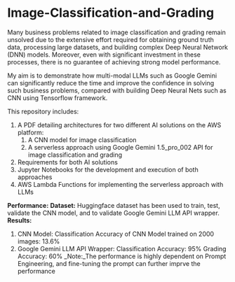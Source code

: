 # Image-Classification-and-Grading
Many business problems related to image classification and grading remain unsolved due to the extensive effort required for obtaining ground truth data, processing large datasets, and building complex Deep Neural Network (DNN) models. Moreover, even with significant investment in these processes, there is no guarantee of achieving strong model performance.

My aim is to demonstrate how multi-modal LLMs such as Google Gemini can significantly reduce the time and improve the confidence in solving such business problems, compared with building Deep Neural Nets such as CNN using Tensorflow framework.

This repository includes:
1. A PDF detailing architectures for two different AI solutions on the AWS platform:
   1. A CNN model for image classification
   2. A serverless approach using Google Gemini 1.5_pro_002 API for image classification and grading 
2. Requirements for both AI solutions
3. Jupyter Notebooks for the development and execution of both approaches
4. AWS Lambda Functions for implementing the serverless approach with LLMs

**Performance:**
**Dataset:**
   Huggingface dataset has been used to train, test, validate the CNN model, and to validate Google Gemini LLM API wrapper.
**Results:**
1. CNN Model:
   Classification Accuracy of CNN Model trained on 2000 images: 13.6%
2. Google Gemini LLM API Wrapper:
   Classification Accuracy: 95%
   Grading Accuracy: 60%
   _Note:_The performance is highly dependent on Prompt Engineering, and fine-tuning the prompt can further imprve the performance

